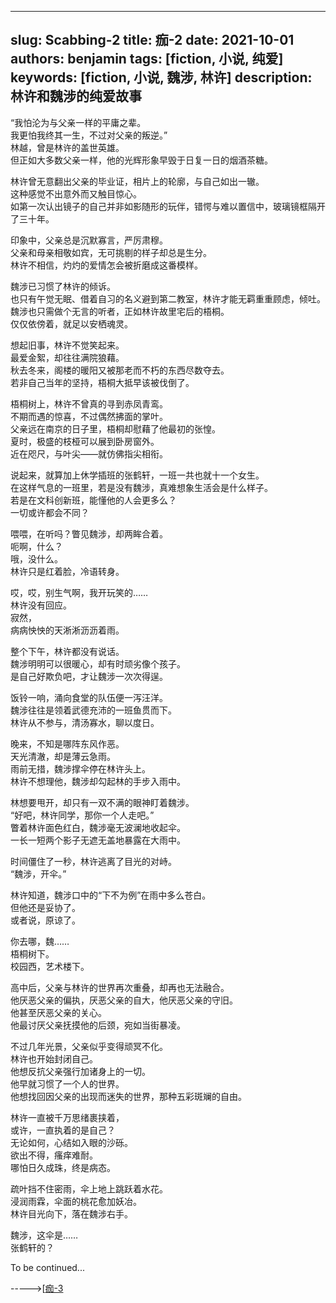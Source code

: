 ---
slug: Scabbing-2
title: 痂-2
date: 2021-10-01
authors: benjamin
tags: [fiction, 小说, 纯爱]
keywords: [fiction, 小说, 魏涉, 林许]
description: 林许和魏涉的纯爱故事
------
<!-- truncate -->

“我怕沦为与父亲一样的平庸之辈。<br/>
我更怕我终其一生，不过对父亲的叛逆。”<br/>
林越，曾是林许的盖世英雄。<br/>
但正如大多数父亲一样，他的光辉形象早毁于日复一日的烟酒茶糖。<br/>

林许曾无意翻出父亲的毕业证，相片上的轮廓，与自己如出一辙。<br/>
这种感觉不出意外而又触目惊心。<br/>
如第一次认出镜子的自己并非如影随形的玩伴，错愕与难以置信中，玻璃镜框隔开了三十年。<br/>

印象中，父亲总是沉默寡言，严厉肃穆。<br/>
父亲和母亲相敬如宾，无可挑剔的样子却总是生分。<br/>
林许不相信，灼灼的爱情怎会被折磨成这番模样。<br/>

魏涉已习惯了林许的倾诉。<br/>
也只有午觉无眠、借着自习的名义避到第二教室，林许才能无羁重重顾虑，倾吐。<br/>
魏涉也只需做个无言的听者，正如林许故里宅后的梧桐。<br/>
仅仅依傍着，就足以安栖魂灵。<br/>

想起旧事，林许不觉笑起来。<br/>
最爱金絮，却往往满院狼藉。<br/>
秋去冬来，阁楼的暖阳又被那老而不朽的东西尽数夺去。<br/>
若非自己当年的坚持，梧桐大抵早该被伐倒了。<br/>

梧桐树上，林许不曾真的寻到赤凤青鸾。<br/>
不期而遇的惊喜，不过偶然拂面的掌叶。<br/>
父亲远在南京的日子里，梧桐却慰藉了他最初的张惶。<br/>
夏时，极盛的枝桠可以展到卧房窗外。<br/>
近在咫尺，与叶尖——就仿佛指尖相衔。<br/>

说起来，就算加上休学插班的张鹤轩，一班一共也就十一个女生。<br/>
在这样气息的一班里，若是没有魏涉，真难想象生活会是什么样子。<br/>
若是在文科创新班，能懂他的人会更多么？<br/>
一切或许都会不同？<br/>

喂喂，在听吗？瞥见魏涉，却两眸合着。<br/>
呃啊，什么？<br/>
哦，没什么。<br/>林许只是红着脸，冷语转身。<br/>

哎，哎，别生气啊，我开玩笑的……<br/>
林许没有回应。<br/>
寂然，<br/>
病病怏怏的天淅淅沥沥着雨。<br/>

整个下午，林许都没有说话。<br/>
魏涉明明可以很暖心，却有时顽劣像个孩子。<br/>
是自己好欺负吧，才让魏涉一次次得逞。<br/>

饭铃一响，涌向食堂的队伍便一泻汪洋。<br/>
魏涉往往是领着武德充沛的一班鱼贯而下。<br/>
林许从不参与，清汤寡水，聊以度日。<br/>

晚来，不知是哪阵东风作恶。<br/>
天光清澈，却是薄云急雨。<br/>
雨前无措，魏涉撑伞停在林许头上。<br/>
林许不想理他，魏涉却勾起林的手步入雨中。<br/>

林想要甩开，却只有一双不满的眼神盯着魏涉。<br/>
“好吧，林许同学，那你一个人走吧。”<br/>
瞥着林许面色红白，魏涉毫无波澜地收起伞。<br/>
一长一短两个影子无遮无盖地暴露在大雨中。<br/>

时间僵住了一秒，林许逃离了目光的对峙。<br/>
“魏涉，开伞。”<br/>

林许知道，魏涉口中的“下不为例”在雨中多么苍白。<br/>
但他还是妥协了。<br/>
或者说，原谅了。<br/>

你去哪，魏……<br/>
梧桐树下。<br/>
校园西，艺术楼下。<br/>

高中后，父亲与林许的世界再次重叠，却再也无法融合。<br/>
他厌恶父亲的偏执，厌恶父亲的自大，他厌恶父亲的守旧。<br/>
他甚至厌恶父亲的关心。<br/>
他最讨厌父亲抚摸他的后颈，宛如当街暴凌。<br/>

不过几年光景，父亲似乎变得顽冥不化。<br/>
林许也开始封闭自己。<br/>
他想反抗父亲强行加诸身上的一切。<br/>
他早就习惯了一个人的世界。<br/>
他想找回因父亲的出现而迷失的世界，那种五彩斑斓的自由。<br/>

林许一直被千万思绪裹挟着，<br/>
或许，一直执着的是自己？<br/>
无论如何，心结如入眼的沙砾。<br/>
欲出不得，瘙痒难耐。<br/>
哪怕日久成珠，终是病态。<br/>

疏叶挡不住密雨，伞上地上跳跃着水花。<br/>
浸润雨霖，伞面的桃花愈加妖冶。<br/>
林许目光向下，落在魏涉右手。<br/>

魏涉，这伞是……<br/>
张鹤轩的？<br/>

To be continued...

----->[[痂-3](/Scabbing-3)